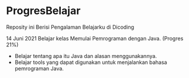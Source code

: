# ProgresBelajar
Reposity ini Berisi Pengalaman Belajarku di Dicoding 

14 Juni 2021 Belajar kelas Memulai Pemrograman dengan Java. (Progres 21%)
  - Belajar tentang apa itu Java dan alasan menggunakannya.
  - Belajar tools yang dapat digunakan untuk menjalankan bahasa pemrograman Java.
